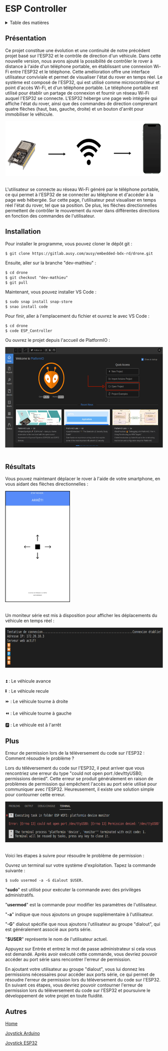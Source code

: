 <div id="top"></div>

# ESP Controller

<details>
  <summary>Table des matières</summary>
  <ol>
    <li>
      <a href="#Présentation">Présentation</a>
    </li>
    <li>
      <a href="#Installation ">Installation</a>
    </li>
    <li>
      <a href="#Résultats ">Résultats</a>
    </li>
    <li>
      <a href="#Plus ">Plus</a>
    </li>
    <li>
      <a href="#Autres ">Autres</a>
    </li>
  </ol>
</details>

## Présentation

Ce projet constitue une évolution et une continuité de notre précédent projet basé sur l'ESP32 et le contrôle de direction d'un véhicule. Dans cette nouvelle version, nous avons ajouté la possibilité de contrôler le rover à distance à l'aide d'un téléphone portable, en établissant une connexion Wi-Fi entre l'ESP32 et le téléphone. Cette amélioration offre une interface utilisateur conviviale et permet de visualiser l'état du rover en temps réel.
Le système est composé de l'ESP32, qui est utilisé comme microcontrôleur et point d'accès Wi-Fi, et d'un téléphone portable. Le téléphone portable est utilisé pour établir un partage de connexion et fournir un réseau Wi-Fi auquel l'ESP32 se connecte. L'ESP32 héberge une page web intégrée qui affiche l'état du rover, ainsi que des commandes de direction comprenant quatre flèches (haut, bas, gauche, droite) et un bouton d'arrêt pour immobiliser le véhicule.

<div align="center">
    <img src="Images/SchemaCom.png" width="687" height="175">
  </br></br>
</div>

L'utilisateur se connecte au réseau Wi-Fi généré par le téléphone portable, ce qui permet à l'ESP32 de se connecter au téléphone et d'accéder à la page web hébergée. Sur cette page, l'utilisateur peut visualiser en temps réel l'état du rover, tel que sa position. De plus, les flèches directionnelles permettent de contrôler le mouvement du rover dans différentes directions en fonction des commandes de l'utilisateur.

## Installation 

Pour installer le programme, vous pouvez cloner le dépôt git :

```
$ git clone https://gitlab.ausy.com/ausy/embedded-bdx-rd/drone.git
```
Ensuite, aller sur la branche "dev-mathieu" :

```
$ cd drone
$ git checkout "dev-mathieu"
$ git pull
```
Maintenant, vous pouvez installer VS Code :

```
$ sudo snap install snap-store
$ snao install code
```
Pour finir, aller à l'emplacement du fichier et ouvrez le avec VS Code :

```
$ cd drone
$ code ESP_Controller
```
Ou ouvrez le projet depuis l'accueil de PlatformIO :

<div>
    <img src="Images/home.png" width="606" height="321">
  </br></br>
</div>

## Résultats 

Vous pouvez maintenant déplacer le rover à l'aide de votre smartphone, en vous aidant des flèches directionnelles :

<div>
    <img src="Images/AppWeb.png" width="207" height="355">
  </br></br>
</div>


Un moniteur série est mis à disposition pour afficher les déplacements du véhicule en temps réel :

<div>
    <img src="Images/Terminal.png" width="652" height="128">
  </br></br>
</div>

⏫ : Le véhicule avance

⏬ : Le véhicule recule

⏩ : Le véhicule tourne à droite

⏪ : Le véhicule tourne à gauche

🅿️ : Le véhicule est à l'arrêt 

## Plus

Erreur de permission lors de la téléversement du code sur l'ESP32 : Comment résoudre le problème ?

Lors du téléversement du code sur l'ESP32, il peut arriver que vous rencontriez une erreur du type "could not open port /dev/ttyUSB0; permissions denied". Cette erreur se produit généralement en raison de problèmes de permission qui empêchent l'accès au port série utilisé pour communiquer avec l'ESP32. Heureusement, il existe une solution simple pour contourner cette erreur.

<div>
    <img src="Images/errorport.png" width="700" height="130">
  </br></br>
</div>

Voici les étapes à suivre pour résoudre le problème de permission :

Ouvrez un terminal sur votre système d'exploitation.
Tapez la commande suivante : 
```
$ sudo usermod -a -G dialout $USER.
```
"**sudo**" est utilisé pour exécuter la commande avec des privilèges administratifs.

"**usermod**" est la commande pour modifier les paramètres de l'utilisateur.

"**-a**" indique que nous ajoutons un groupe supplémentaire à l'utilisateur.

"**-G**" dialout spécifie que nous ajoutons l'utilisateur au groupe "dialout", qui est généralement associé aux ports série.

"**$USER**" représente le nom de l'utilisateur actuel.

Appuyez sur Entrée et entrez le mot de passe administrateur si cela vous est demandé.
Après avoir exécuté cette commande, vous devriez pouvoir accéder au port série sans rencontrer l'erreur de permission.

En ajoutant votre utilisateur au groupe "dialout", vous lui donnez les permissions nécessaires pour accéder aux ports série, ce qui permet de résoudre l'erreur de permission lors du téléversement du code sur l'ESP32.
En suivant ces étapes, vous devriez pouvoir contourner l'erreur de permission lors du téléversement du code sur l'ESP32 et poursuivre le développement de votre projet en toute fluidité.

## Autres 

[Home](https://gitlab.ausy.com/ausy/embedded-bdx-rd/drone/-/tree/dev-mathieu/)

[Joystick Arduino](https://gitlab.ausy.com/ausy/embedded-bdx-rd/drone/-/tree/dev-mathieu/Joystick_Ard)

[Joystick ESP32](https://gitlab.ausy.com/ausy/embedded-bdx-rd/drone/-/tree/dev-mathieu/Joystick_ESP32)
